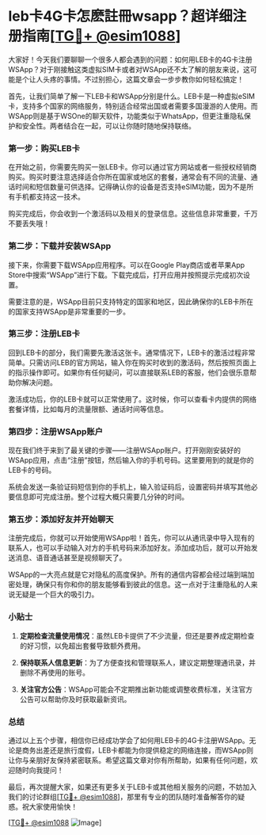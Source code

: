 # leb卡4G卡怎麽註冊wsapp？超详细注册指南[[TG💪+ @esim1088](https://t.me/s/esim1088)]

大家好！今天我们要聊聊一个很多人都会遇到的问题：如何用LEB卡的4G卡注册WSApp？对于刚接触这类虚拟SIM卡或者对WSApp还不太了解的朋友来说，这可能是个让人头疼的事情。不过别担心，这篇文章会一步步教你如何轻松搞定！

首先，让我们简单了解一下LEB卡和WSApp分别是什么。LEB卡是一种虚拟eSIM卡，支持多个国家的网络服务，特别适合经常出国或者需要多国漫游的人使用。而WSApp则是基于WSOne的聊天软件，功能类似于WhatsApp，但更注重隐私保护和安全性。两者结合在一起，可以让你随时随地保持联络。

### 第一步：购买LEB卡

在开始之前，你需要先购买一张LEB卡。你可以通过官方网站或者一些授权经销商购买。购买时要注意选择适合你所在国家或地区的套餐，通常会有不同的流量、通话时间和短信数量可供选择。记得确认你的设备是否支持eSIM功能，因为不是所有手机都支持这一技术。

购买完成后，你会收到一个激活码以及相关的登录信息。这些信息非常重要，千万不要丢失哦！

### 第二步：下载并安装WSApp

接下来，你需要下载WSApp应用程序。可以在Google Play商店或者苹果App Store中搜索“WSApp”进行下载。下载完成后，打开应用并按照提示完成初次设置。

需要注意的是，WSApp目前只支持特定的国家和地区，因此确保你的LEB卡所在的国家支持WSApp是非常重要的一步。

### 第三步：注册LEB卡

回到LEB卡的部分，我们需要先激活这张卡。通常情况下，LEB卡的激活过程非常简单。只需访问LEB的官方网站，输入你在购买时收到的激活码，然后按照页面上的指示操作即可。如果你有任何疑问，可以直接联系LEB的客服，他们会很乐意帮助你解决问题。

激活成功后，你的LEB卡就可以正常使用了。这时候，你可以查看卡内提供的网络套餐详情，比如每月的流量限额、通话时间等信息。

### 第四步：注册WSApp账户

现在我们终于来到了最关键的步骤——注册WSApp账户。打开刚刚安装好的WSApp应用，点击“注册”按钮，然后输入你的手机号码。这里要用到的就是你的LEB卡的号码。

系统会发送一条验证码短信到你的手机上，输入验证码后，设置密码并填写其他必要信息即可完成注册。整个过程大概只需要几分钟的时间。

### 第五步：添加好友并开始聊天

注册完成后，你就可以开始使用WSApp啦！首先，你可以从通讯录中导入现有的联系人，也可以手动输入对方的手机号码来添加好友。添加成功后，就可以开始发送消息、语音通话甚至是视频聊天了。

WSApp的一大亮点就是它对隐私的高度保护。所有的通信内容都会经过端到端加密处理，确保只有你和你的朋友能够看到彼此的信息。这一点对于注重隐私的人来说无疑是一个巨大的吸引力。

### 小贴士

1. **定期检查流量使用情况**：虽然LEB卡提供了不少流量，但还是要养成定期检查的好习惯，以免超出套餐导致额外费用。
   
2. **保持联系人信息更新**：为了方便查找和管理联系人，建议定期整理通讯录，并删除不再使用的账号。

3. **关注官方公告**：WSApp可能会不定期推出新功能或调整收费标准，关注官方公告可以帮助你及时获取最新资讯。

### 总结

通过以上五个步骤，相信你已经成功学会了如何用LEB卡的4G卡注册WSApp。无论是商务出差还是旅行度假，LEB卡都能为你提供稳定的网络连接，而WSApp则让你与亲朋好友保持紧密联系。希望这篇文章对你有所帮助，如果有任何问题，欢迎随时向我提问！

最后，再次提醒大家，如果还有更多关于LEB卡或其他相关服务的问题，不妨加入我们的讨论群组[[TG💪+ @esim1088](https://t.me/s/esim1088)]，那里有专业的团队随时准备解答你的疑惑。祝大家使用愉快！

[[TG💪+ @esim1088](https://t.me/s/esim1088) ![Image](https://i.postimg.cc/4NQfJmqS/Snipaste-2025-05-13-00-14-12.png)]